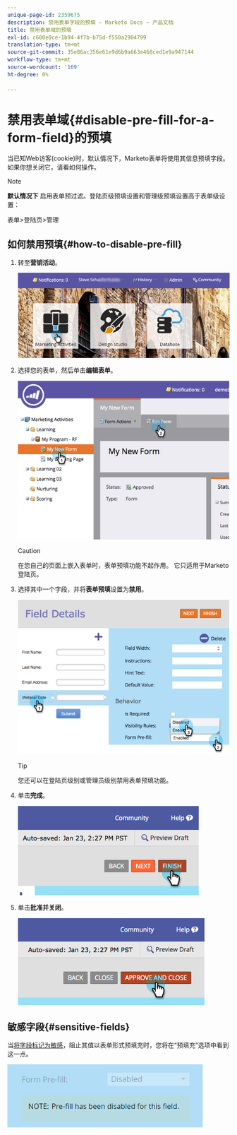 ```yaml
---
unique-page-id: 2359675
description: 禁用表单字段的预填 — Marketo Docs — 产品文档
title: 禁用表单域的预填
exl-id: c600e0ce-1b94-4f7b-b75d-f550a2904799
translation-type: tm+mt
source-git-commit: 35e86ac356e61e9d6b9a663e468ced1e9a947144
workflow-type: tm+mt
source-wordcount: '169'
ht-degree: 0%

---
```


# 禁用表单域{#disable-pre-fill-for-a-form-field}的预填

当已知Web访客(cookie)时，默认情况下，Marketo表单将使用其信息预填字段。 如果你想关闭它，请看如何操作。

>[!NOTE]
>
>**默认情况下** 启用表单预过滤。登陆页级预填设置和管理级预填设置高于表单级设置：
>
>表单>登陆页>管理

## 如何禁用预填{#how-to-disable-pre-fill}

1. 转至&#x200B;**营销活动**。

   ![](assets/login-marketing-activities-7.png)

1. 选择您的表单，然后单击&#x200B;**编辑表单**。

   ![](assets/image2014-9-15-14-3a26-3a46.png)

   >[!CAUTION]
   >
   >在您自己的页面上嵌入表单时，表单预填功能不起作用。 它只适用于Marketo登陆页。

1. 选择其中一个字段，并将&#x200B;**表单预填**&#x200B;设置为&#x200B;**禁用**。

   ![](assets/image2014-9-15-14-3a26-3a54.png)

   >[!TIP]
   >
   >您还可以在登陆页级别或管理员级别禁用表单预填功能。

1. 单击&#x200B;**完成**。

   ![](assets/image2014-9-15-14-3a27-3a1.png)

1. 单击&#x200B;**批准并关闭**。

   ![](assets/image2014-9-15-14-3a27-3a6.png)

## 敏感字段{#sensitive-fields}

当[将字段标记为敏感](/help/marketo/product-docs/administration/field-management/mark-a-field-as-sensitive.md)，阻止其值以表单形式预填充时，您将在“预填充”选项中看到这一点。

![](assets/disable-pre-fill.png)